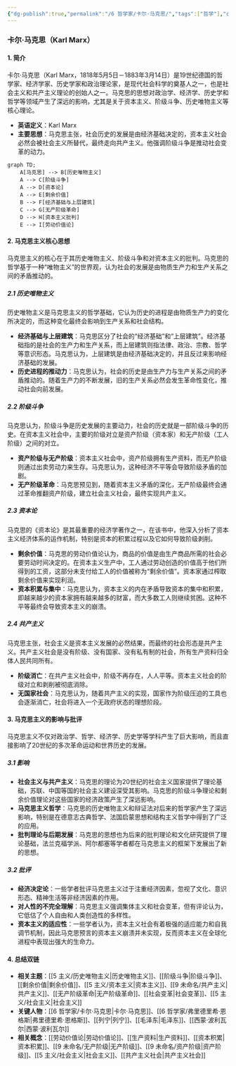 ```yaml
---
{"dg-publish":true,"permalink":"/6 哲学家/卡尔·马克思/","tags":["哲学"],"created":"2025-09-19T21:41:24.836+08:00","updated":"2025-09-22T21:21:45.619+08:00"}
---
```


### 卡尔·马克思（Karl Marx）

#### 1. **简介**

卡尔·马克思（Karl Marx，1818年5月5日－1883年3月14日）是19世纪德国的哲学家、经济学家、历史学家和政治理论家，是现代社会科学的奠基人之一，也是社会主义和共产主义理论的创始人之一。马克思的思想对政治学、经济学、历史学和哲学等领域产生了深远的影响，尤其是关于资本主义、阶级斗争、历史唯物主义等核心理论。

- **英语定义**：Karl Marx
- **主要思想**：马克思主张，社会历史的发展是由经济基础决定的，资本主义社会必然会被社会主义所替代，最终走向共产主义。他强调阶级斗争是推动社会变革的动力。

```mermaid
graph TD;
    A[马克思] --> B[历史唯物主义]
    A --> C[阶级斗争]
    A --> D[资本论]
    A --> E[剩余价值]
    B --> F[经济基础与上层建筑]
    C --> G[无产阶级革命]
    D --> H[资本主义批判]
    E --> I[劳动价值论]
```

#### 2. **马克思主义核心思想**

马克思主义的核心在于其历史唯物主义、阶级斗争和对资本主义的批判。马克思的哲学基于一种“唯物主义”的世界观，认为社会的发展是由物质生产力和生产关系之间的矛盾推动的。

##### 2.1 **历史唯物主义**

历史唯物主义是马克思主义的哲学基础，它认为历史的进程是由物质生产力的变化所决定的，而这种变化最终会影响到生产关系和社会结构。

- **经济基础与上层建筑**：马克思区分了社会的“经济基础”和“上层建筑”。经济基础指的是社会的生产力和生产关系，而上层建筑则指法律、政治、宗教、哲学等意识形态。马克思认为，上层建筑是由经济基础决定的，并且反过来影响经济基础的发展。
- **历史进程的推动力**：马克思认为，社会的历史是由生产力与生产关系之间的矛盾推动的。随着生产力的不断发展，旧的生产关系必然会发生革命性变化，推动社会向前发展。

##### 2.2 **阶级斗争**

马克思认为，阶级斗争是历史发展的主要动力，社会的历史就是一部阶级斗争的历史。在资本主义社会中，主要的阶级对立是资产阶级（资本家）和无产阶级（工人阶级）之间的对立。

- **资产阶级与无产阶级**：资本主义社会中，资产阶级拥有生产资料，而无产阶级则通过出卖劳动力来生存。马克思认为，这种经济不平等会导致阶级矛盾的加剧。
- **无产阶级革命**：马克思预见到，随着资本主义矛盾的深化，无产阶级最终会通过革命推翻资产阶级，建立社会主义社会，最终实现共产主义。

##### 2.3 **资本论**

马克思的《资本论》是其最重要的经济学著作之一，在该书中，他深入分析了资本主义经济体系的运作机制，特别是资本的积累过程以及它如何导致阶级剥削。

- **剩余价值**：马克思的劳动价值论认为，商品的价值是由生产商品所需的社会必要劳动时间决定的。在资本主义生产中，工人通过劳动创造的价值高于他们所得到的工资，这部分未支付给工人的价值被称为“剩余价值”。资本家通过榨取剩余价值来实现利润。
- **资本积累与集中**：马克思认为，资本主义的内在矛盾导致资本的集中和积累，即越来越少的资本家拥有越来越多的财富，而大多数工人则继续贫困。这种不平等最终会导致资本主义的崩溃。

##### 2.4 **共产主义**

马克思主张，社会主义是资本主义发展的必然结果，而最终的社会形态是共产主义。共产主义社会是没有阶级、没有国家、没有私有制的社会，所有生产资料归全体人民共同所有。

- **阶级消亡**：在共产主义社会中，阶级不再存在，人人平等。资本主义社会的阶级对立和剥削被彻底消除。
- **无国家社会**：马克思认为，随着共产主义的实现，国家作为阶级压迫的工具也会逐渐消亡，社会将进入一个无政府状态的理想阶段。

#### 3. **马克思主义的影响与批评**

马克思主义不仅对政治学、哲学、经济学、历史学等学科产生了巨大影响，而且直接影响了20世纪的多次革命运动和世界历史的发展。

##### 3.1 **影响**

- **社会主义与共产主义**：马克思的理论为20世纪的社会主义国家提供了理论基础，苏联、中国等国的社会主义建设深受其影响。马克思的阶级斗争理论和剩余价值理论对这些国家的经济政策产生了深远影响。
- **马克思主义哲学**：马克思的历史唯物主义和辩证法对后来的哲学家产生了深远影响，特别是在德意志古典哲学、法国启蒙思想和结构主义哲学中得到了广泛的应用。
- **批判理论与后期发展**：马克思的思想也为后来的批判理论和文化研究提供了理论基础，法兰克福学派、阿尔都塞等学者都在马克思主义的框架下发展出了新的思想。

##### 3.2 **批评**

- **经济决定论**：一些学者批评马克思主义过于注重经济因素，忽视了文化、意识形态、精神生活等非经济因素的作用。
- **对人性的不完全理解**：马克思主义强调集体主义和社会变革，但有评论认为，它低估了个人自由和人类创造性的多样性。
- **资本主义的适应性**：一些学者认为，资本主义社会有着极强的适应能力和自我调节机制，因此马克思预言的资本主义崩溃并未实现，反而资本主义在全球化进程中表现出强大的生命力。

#### 4. **总结双链**

- **相关主题**：[[5 主义/历史唯物主义\|历史唯物主义]]、[[阶级斗争\|阶级斗争]]、[[剩余价值\|剩余价值]]、[[5 主义/资本主义\|资本主义]]、[[9 未命名/共产主义\|共产主义]]、[[无产阶级革命\|无产阶级革命]]、[[社会变革\|社会变革]]、[[5 主义/社会主义\|社会主义]]
- **关键人物**：[[6 哲学家/卡尔·马克思\|卡尔·马克思]]、[[6 哲学家/弗里德里希·恩格斯\|弗里德里希·恩格斯]]、[[列宁\|列宁]]、[[毛泽东\|毛泽东]]、[[西蒙·波利瓦尔\|西蒙·波利瓦尔]]
- **相关概念**：[[劳动价值论\|劳动价值论]]、[[生产资料\|生产资料]]、[[资本积累\|资本积累]]、[[9 未命名/无产阶级\|无产阶级]]、[[9 未命名/资产阶级\|资产阶级]]、[[5 主义/社会主义\|社会主义]]、[[共产主义社会\|共产主义社会]]